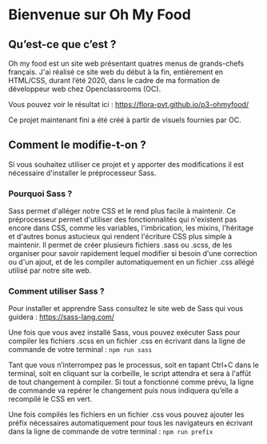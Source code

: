 # Bienvenue sur Oh My Food 


## Qu’est-ce que c’est ? 

Oh my food est un site web présentant quatres menus de grands-chefs français. J'ai réalisé ce site web du début à la fin, entièrement en HTML/CSS, durant l’été 2020, dans le cadre de ma formation de développeur web chez Openclassrooms (OC).

Vous pouvez voir le résultat ici : https://flora-pvt.github.io/p3-ohmyfood/ 

Ce projet maintenant fini a été créé à partir de visuels fournies par OC.

    
## Comment le modifie-t-on ?

Si vous souhaitez utiliser ce projet et y apporter des modifications il est nécessaire d'installer le préprocesseur Sass.
    
### Pourquoi Sass ?

Sass permet d'alléger notre CSS et le rend plus facile à maintenir.
Ce préprocesseur permet d'utiliser des fonctionnalités qui n'existent pas encore dans CSS, comme les variables, l'imbrication, les mixins, l'héritage et d'autres bonus astucieux qui rendent l'écriture CSS plus simple à maintenir.
Il permet de créer plusieurs fichiers .sass ou .scss, de les organiser pour savoir rapidement lequel modifier si besoin d'une correction ou d'un ajout, et de les compiler automatiquement en un fichier .css allégé utilisé par notre site web. 

### Comment utiliser Sass ?

Pour installer et apprendre Sass consultez le site web de Sass qui vous guidera : https://sass-lang.com/ 

Une fois que vous avez installé Sass, vous pouvez exécuter Sass pour compiler les fichiers .scss en un fichier .css en écrivant dans la ligne de commande de votre terminal :
`npm run sass`

Tant que vous n’interrompez pas le processus, soit en tapant Ctrl+C dans le terminal, soit en cliquant sur la corbeille, le script attendra et sera à l'affût de tout changement à compiler.
Si tout a fonctionné comme prévu, la ligne de commande va repérer le changement puis nous indiquera qu’elle a recompilé le CSS en vert.

Une fois compilés les fichiers en un fichier .css vous pouvez ajouter les préfix nécessaires automatiquement pour tous les navigateurs en écrivant dans la ligne de commande de votre terminal :
`npm run prefix`